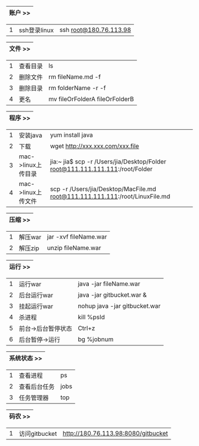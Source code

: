 | 账户 >> |
| --- |

|  |  |  |
| --- | --- | --- |
| 1 | ssh登录linux | ssh root@180.76.113.98 |

| 文件 >> |
| --- |

|  |  |  |
| --- | --- | --- |
| 1 | 查看目录 | ls |
| 2 | 删除文件 | rm fileName.md -f |
| 3 | 删除目录 | rm folderName -r -f |
| 4 | 更名 | mv fileOrFolderA fileOrFolderB |

| 程序 >> |
| --- |

|  |  |  |
| --- | --- | --- |
| 1 | 安装java | yum install java |
| 2 | 下载 | wget http://xxx.xxx.com/xxx.file |
| 3 | mac->linux上传目录 | jia:~ jia$ scp -r /Users/jia/Desktop/Folder root@111.111.111.111:/root/Folder |
| 4 | mac->linux上传文件 | scp -r /Users/jia/Desktop/MacFile.md root@111.111.111.111:/root/LinuxFile.md |


| 压缩 >> |
| --- |

|  |  |  |
| --- | --- | --- |
| 1 | 解压war | jar -xvf fileName.war |
| 2 | 解压zip | unzip fileName.war |

| 运行 >> |
| --- |

|  |  |  |
| --- | --- | --- |
| 1 | 运行war | java -jar fileName.war |
| 2 | 后台运行war | java -jar gitbucket.war & |
| 3 | 挂起运行war | nohup java -jar gitbucket.war |
| 4 | 杀进程 | kill %psId |
| 5 | 前台->后台暂停状态 | Ctrl+z |
| 6 | 后台暂停->运行 | bg %jobnum |

| 系统状态 >> |
| --- |

|  |  |  |
| --- | --- | --- |
| 1 | 查看进程 | ps |
| 2 | 查看后台任务 | jobs |
| 3 | 任务管理器 | top |

| 码农 >> |
| --- |

|  |  |  |
| --- | --- | --- |
| 1 | 访问gitbucket | http://180.76.113.98:8080/gitbucket |
